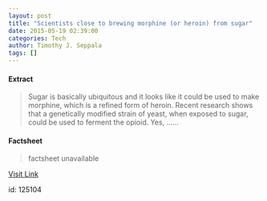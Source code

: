 ```yaml
---
layout: post
title: "Scientists close to brewing morphine (or heroin) from sugar"
date: 2015-05-19 02:39:00
categories: Tech
author: Timothy J. Seppala
tags: []
---
```



#### Extract
>Sugar is basically ubiquitous and it looks like it could be used to make morphine, which is a refined form of heroin. Recent research shows that a genetically modified strain of yeast, when exposed to sugar, could be used to ferment the opioid. Yes, ......

#### Factsheet
>factsheet unavailable

[Visit Link](http://www.engadget.com/2015/05/18/brew-your-own-heroin/?ncid=rss_truncated)

id:  125104
